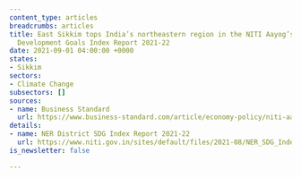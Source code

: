 ```yaml
---
content_type: articles
breadcrumbs: articles
title: East Sikkim tops India’s northeastern region in the NITI Aayog’s Sustainable
  Development Goals Index Report 2021-22
date: 2021-09-01 04:00:00 +0000
states:
- Sikkim
sectors:
- Climate Change
subsectors: []
sources:
- name: Business Standard
  url: https://www.business-standard.com/article/economy-policy/niti-aayog-releases-ner-district-sdg-index-report-east-sikkim-tops-chart-121082601260_1.html
details:
- name: NER District SDG Index Report 2021-22
  url: https://www.niti.gov.in/sites/default/files/2021-08/NER_SDG_Index_NITI_26082021.pdf
is_newsletter: false

---
```


